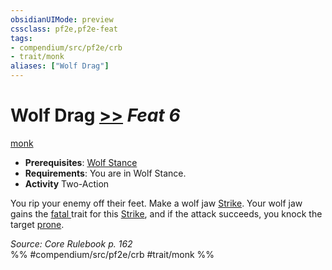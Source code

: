 ```yaml
---
obsidianUIMode: preview
cssclass: pf2e,pf2e-feat
tags:
- compendium/src/pf2e/crb
- trait/monk
aliases: ["Wolf Drag"]
---
```

# Wolf Drag  [>>](/rules/core-rulebook/chapter-9-playing-the-game.md#Actions "Two-Action") *Feat 6*  
[monk](/rules/traits/monk.md)  

- **Prerequisites**: [Wolf Stance](/compendium/feats/wolf-stance.md)
- **Requirements**: You are in Wolf Stance.
- **Activity** Two-Action

You rip your enemy off their feet. Make a wolf jaw [Strike](/rules/actions/strike.md). Your wolf jaw gains the [fatal <d12>](/rules/traits/fatal.md) trait for this [Strike](/rules/actions/strike.md), and if the attack succeeds, you knock the target [prone](/rules/conditions.md#Prone).

*Source: Core Rulebook p. 162*  
%% #compendium/src/pf2e/crb #trait/monk %%